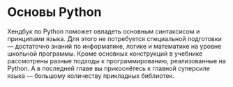 # Основы Python
Хендбук по Python поможет овладеть основным синтаксисом и принципами языка. Для этого не потребуется специальной подготовки — достаточно знаний по информатике, логике и математике на уровне школьной программы. Кроме основных конструкций в учебнике рассмотрены разные подходы к программированию, реализованные на Python. А в последней главе вы прикоснётесь к главной суперсиле языка — большому количеству прикладных библиотек.
